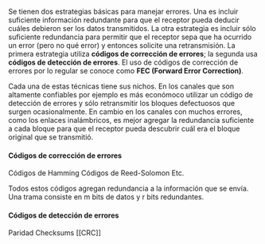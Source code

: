 Se tienen dos estrategias básicas para manejar errores. Una es incluir suficiente información redundante para que el receptor pueda deducir cuáles debieron ser los datos transmitidos. La otra estrategia es incluir sólo suficiente redundancia para permitir que el receptor sepa que ha ocurrido un error (pero no qué error) y entonces solicite una retransmisión. La primera estrategia utiliza **códigos de corrección de errores**; la segunda usa **códigos de detección de errores**. El uso de códigos de corrección de errores por lo regular se conoce como **FEC (Forward Error Correction)**.

Cada una de estas técnicas tiene sus nichos. En los canales que son altamente confiables por ejemplo es más económoco utilizar un código de detección de errores y sólo retransmitir los bloques defectuosos que surgen ocasionalmente. En cambio en los canales con muchos errores, como los enlaces inalámbricos, es mejor agregar la redundancia suficiente a cada bloque para que el receptor pueda descubrir cuál era el bloque original que se transmitió.

#### Códigos de corrección de errores
Códigos de Hamming
Códigos de Reed-Solomon
Etc.

Todos estos códigos agregan redundancia a la información que se envía. Una trama consiste en m bits de datos y r bits redundantes.

#### Códigos de detección de errores
Paridad
Checksums
[[CRC]]

